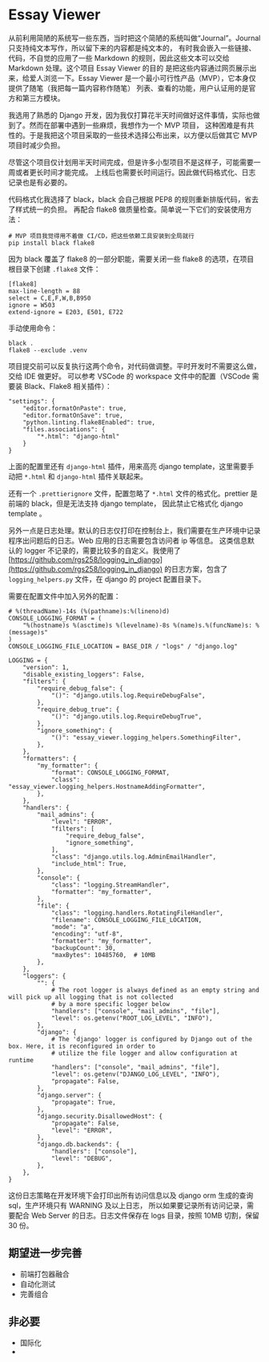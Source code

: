 # Essay Viewer

从前利用简陋的系统写一些东西，当时把这个简陋的系统叫做“Journal”。Journal 只支持纯文本写作，所以留下来的内容都是纯文本的，
有时我会嵌入一些链接、代码，不自觉的应用了一些 Markdown 的规则，因此这些文本可以交给 Markdown 处理。这个项目 Essay Viewer 的目的
是把这些内容通过网页展示出来，给爱人浏览一下。Essay Viewer 是一个最小可行性产品（MVP），它本身仅提供了随笔（我把每一篇内容称作随笔）
列表、查看的功能，用户认证用的是官方和第三方模块。

我选用了熟悉的 Django 开发，因为我仅打算花半天时间做好这件事情，实际也做到了。然而在部署中遇到一些麻烦，我想作为一个 MVP 项目，
这种困难是有共性的。于是我把这个项目采取的一些技术选择公布出来，以方便以后做其它 MVP 项目时减少负担。

尽管这个项目仅计划用半天时间完成，但是许多小型项目不是这样子，可能需要一周或者更长时间才能完成。
上线后也需要长时间运行。因此做代码格式化、日志记录也是有必要的。

代码格式化我选择了 black，black 会自己根据 PEP8 的规则重新排版代码，省去了样式统一的负担。
再配合 flake8 做质量检查。简单说一下它们的安装使用方法：

```
# MVP 项目我觉得用不着做 CI/CD，把这些依赖工具安装到全局就行
pip install black flake8
```

因为 black 覆盖了 flake8 的一部分职能，需要关闭一些 flake8 的选项，在项目根目录下创建 `.flake8` 文件：

```
[flake8]
max-line-length = 88
select = C,E,F,W,B,B950
ignore = W503
extend-ignore = E203, E501, E722
```

手动使用命令：

```
black .
flake8 --exclude .venv
```

项目提交前可以反复执行这两个命令，对代码做调整。平时开发时不需要这么做，交给 IDE 做更好。
可以参考 VSCode 的 workspace 文件中的配置（VSCode 需要装 Black、Flake8 相关插件）：

```
"settings": {
    "editor.formatOnPaste": true,
    "editor.formatOnSave": true,
    "python.linting.flake8Enabled": true,
    "files.associations": {
        "*.html": "django-html"
    }
}
```

上面的配置里还有 `django-html` 插件，用来高亮 django template，这里需要手动把 `*.html` 和 `django-html` 插件关联起来。

还有一个 `.prettierignore` 文件，配置忽略了 `*.html` 文件的格式化。prettier 是前端的 black，但是无法支持 django template，
因此禁止它格式化 django template 。

另外一点是日志处理。默认的日志仅打印在控制台上，我们需要在生产环境中记录程序出问题后的日志。Web 应用的日志需要包含访问者 ip 等信息。
这类信息默认的 logger 不记录的，需要比较多的自定义。我使用了 [https://github.com/rgs258/logging_in_django](https://github.com/rgs258/logging_in_django) 的日志方案，包含了 `logging_helpers.py` 文件，在 django 的 project 配置目录下。

需要在配置文件中加入另外的配置：

```
# %(threadName)-14s (%(pathname)s:%(lineno)d)
CONSOLE_LOGGING_FORMAT = (
    "%(hostname)s %(asctime)s %(levelname)-8s %(name)s.%(funcName)s: %(message)s"
)
CONSOLE_LOGGING_FILE_LOCATION = BASE_DIR / "logs" / "django.log"

LOGGING = {
    "version": 1,
    "disable_existing_loggers": False,
    "filters": {
        "require_debug_false": {
            "()": "django.utils.log.RequireDebugFalse",
        },
        "require_debug_true": {
            "()": "django.utils.log.RequireDebugTrue",
        },
        "ignore_something": {
            "()": "essay_viewer.logging_helpers.SomethingFilter",
        },
    },
    "formatters": {
        "my_formatter": {
            "format": CONSOLE_LOGGING_FORMAT,
            "class": "essay_viewer.logging_helpers.HostnameAddingFormatter",
        },
    },
    "handlers": {
        "mail_admins": {
            "level": "ERROR",
            "filters": [
                "require_debug_false",
                "ignore_something",
            ],
            "class": "django.utils.log.AdminEmailHandler",
            "include_html": True,
        },
        "console": {
            "class": "logging.StreamHandler",
            "formatter": "my_formatter",
        },
        "file": {
            "class": "logging.handlers.RotatingFileHandler",
            "filename": CONSOLE_LOGGING_FILE_LOCATION,
            "mode": "a",
            "encoding": "utf-8",
            "formatter": "my_formatter",
            "backupCount": 30,
            "maxBytes": 10485760,  # 10MB
        },
    },
    "loggers": {
        "": {
            # The root logger is always defined as an empty string and will pick up all logging that is not collected
            # by a more specific logger below
            "handlers": ["console", "mail_admins", "file"],
            "level": os.getenv("ROOT_LOG_LEVEL", "INFO"),
        },
        "django": {
            # The 'django' logger is configured by Django out of the box. Here, it is reconfigured in order to
            # utilize the file logger and allow configuration at runtime
            "handlers": ["console", "mail_admins", "file"],
            "level": os.getenv("DJANGO_LOG_LEVEL", "INFO"),
            "propagate": False,
        },
        "django.server": {
            "propagate": True,
        },
        "django.security.DisallowedHost": {
            "propagate": False,
            "level": "ERROR",
        },
        "django.db.backends": {
            "handlers": ["console"],
            "level": "DEBUG",
        },
    },
}
```

这份日志策略在开发环境下会打印出所有访问信息以及 django orm 生成的查询 sql，生产环境只有 WARNING 及以上日志，
所以如果要记录所有访问记录，需要配合 Web Server 的日志。日志文件保存在 logs 目录，按照 10MB 切割，保留 30 份。

## 期望进一步完善

- 前端打包器融合
- 自动化测试
- 完善组合

## 非必要

- 国际化
-
